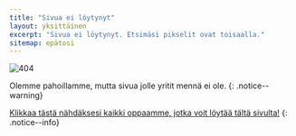 ```yaml
---
title: "Sivua ei löytynyt"
layout: yksittäinen
excerpt: "Sivua ei löytynyt. Etsimäsi pikselit ovat toisaalla."
sitemap: epätosi
---
```


![404](/images/404.jpg)

Olemme pahoillamme, mutta sivua jolle yritit mennä ei ole.
{: .notice--warning}

[Klikkaa tästä nähdäksesi kaikki oppaamme, jotka voit löytää tältä sivulta!](sivuston-navigointi)
{: .notice--info}
